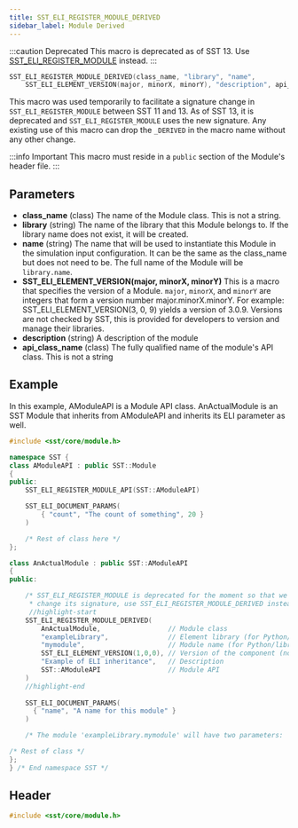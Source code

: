 ```yaml
---
title: SST_ELI_REGISTER_MODULE_DERIVED
sidebar_label: Module Derived
---
```


:::caution Deprecated
This macro is deprecated as of SST 13. Use [SST_ELI_REGISTER_MODULE](SST_ELI_REGISTER_MODULE) instead.
:::

```cpp
SST_ELI_REGISTER_MODULE_DERIVED(class_name, "library", "name", 
    SST_ELI_ELEMENT_VERSION(major, minorX, minorY), "description", api_class_name)
```

This macro was used temporarily to facilitate a signature change in `SST_ELI_REGISTER_MODULE` between SST 11 and 13. As of SST 13, it is deprecated and `SST_ELI_REGISTER_MODULE` uses the new signature. Any existing use of this macro can drop the `_DERIVED` in the macro name without any other change.

:::info Important
This macro must reside in a `public` section of the Module's header file.
:::


## Parameters

* **class_name** (class) The name of the Module class. This is not a string.
* **library** (string) The name of the library that this Module belongs to. If the library name does not exist, it will be created.
* **name** (string) The name that will be used to instantiate this Module in the simulation input configuration. It can be the same as the class_name but does not need to be. The full name of the Module will be `library.name`.
* **SST_ELI_ELEMENT_VERSION(major, minorX, minorY)** This is a macro that specifies the version of a Module. `major`, `minorX`, and `minorY` are integers that form a version number major.minorX.minorY. For example: SST_ELI_ELEMENT_VERSION(3, 0, 9) yields a version of 3.0.9. Versions are not checked by SST, this is provided for developers to version and manage their libraries.
* **description** (string) A description of the module
* **api_class_name** (class) The fully qualified name of the module's API class. This is not a string

## Example

In this example, AModuleAPI is a Module API class. AnActualModule is an SST Module that inherits from AModuleAPI and inherits its ELI parameter as well.

```cpp
#include <sst/core/module.h>

namespace SST {
class AModuleAPI : public SST::Module
{
public:
    SST_ELI_REGISTER_MODULE_API(SST::AModuleAPI)

    SST_ELI_DOCUMENT_PARAMS(
        { "count", "The count of something", 20 }
    )

    /* Rest of class here */
};

class AnActualModule : public SST::AModuleAPI
{
public:

    /* SST_ELI_REGISTER_MODULE is deprecated for the moment so that we can 
     * change its signature, use SST_ELI_REGISTER_MODULE_DERIVED instead */
     //highlight-start
    SST_ELI_REGISTER_MODULE_DERIVED(
        AnActualModule,                 // Module class
        "exampleLibrary",               // Element library (for Python/library lookup)
        "mymodule",                     // Module name (for Python/library lookup)
        SST_ELI_ELEMENT_VERSION(1,0,0), // Version of the component (not related to SST version)
        "Example of ELI inheritance",   // Description
        SST::AModuleAPI                 // Module API
    )
    //highlight-end
    
    SST_ELI_DOCUMENT_PARAMS(
      { "name", "A name for this module" }
    )

    /* The module 'exampleLibrary.mymodule' will have two parameters: 'count' and 'name' */

/* Rest of class */
};
} /* End namespace SST */
```


## Header
```cpp
#include <sst/core/module.h>
```
